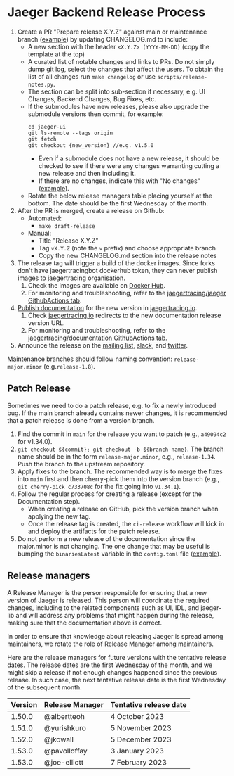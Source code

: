 # Jaeger Backend Release Process

1. Create a PR "Prepare release X.Y.Z" against main or maintenance branch ([example](https://github.com/jaegertracing/jaeger/pull/543/files)) by updating CHANGELOG.md to include:
    * A new section with the header `<X.Y.Z> (YYYY-MM-DD)` (copy the template at the top)
    * A curated list of notable changes and links to PRs. Do not simply dump git log, select the changes that affect the users.
      To obtain the list of all changes run `make changelog` or use `scripts/release-notes.py`.
    * The section can be split into sub-section if necessary, e.g. UI Changes, Backend Changes, Bug Fixes, etc.
    * If the submodules have new releases, please also upgrade the submodule versions then commit, for example:
        ```
        cd jaeger-ui
        git ls-remote --tags origin
        git fetch
        git checkout {new_version} //e.g. v1.5.0
        ```
      * Even if a submodule does not have a new release, it should be checked to see if there were any changes warranting cutting a new release and then including it.
      * If there are no changes, indicate this with "No changes" ([example](https://github.com/jaegertracing/jaeger/pull/4131/files)).
    * Rotate the below release managers table placing yourself at the bottom. The date should be the first Wednesday of the month.
2. After the PR is merged, create a release on Github:
    * Automated:
       * `make draft-release`
    * Manual:
       * Title "Release X.Y.Z"
       * Tag `vX.Y.Z` (note the `v` prefix) and choose appropriate branch
       * Copy the new CHANGELOG.md section into the release notes
3. The release tag will trigger a build of the docker images. Since forks don't have jaegertracingbot dockerhub token, they can never publish images to jaegertracing organisation.
   1. Check the images are available on [Docker Hub](https://hub.docker.com/r/jaegertracing/).
   2. For monitoring and troubleshooting, refer to the [jaegertracing/jaeger GithubActions tab](https://github.com/jaegertracing/jaeger/actions).
4. [Publish documentation](https://github.com/jaegertracing/documentation/blob/main/RELEASE.md) for the new version in [jaegertracing.io](https://www.jaegertracing.io/docs/latest).
   1. Check [jaegertracing.io](https://www.jaegertracing.io/docs/latest) redirects to the new documentation release version URL.
   2. For monitoring and troubleshooting, refer to the [jaegertracing/documentation GithubActions tab](https://github.com/jaegertracing/documentation/actions).
5. Announce the release on the [mailing list](https://groups.google.com/g/jaeger-tracing), [slack](https://cloud-native.slack.com/archives/CGG7NFUJ3), and [twitter](https://twitter.com/JaegerTracing?lang=en).

Maintenance branches should follow naming convention: `release-major.minor` (e.g.`release-1.8`).

## Patch Release

Sometimes we need to do a patch release, e.g. to fix a newly introduced bug. If the main branch already contains newer changes, it is recommended that a patch release is done from a version branch.

1. Find the commit in `main` for the release you want to patch (e.g., `a49094c2` for v1.34.0).
2. `git checkout ${commit}; git checkout -b ${branch-name}`. The branch name should be in the form `release-major.minor`, e.g., `release-1.34`. Push the branch to the upstream repository.
3. Apply fixes to the branch. The recommended way is to merge the fixes into `main` first and then cherry-pick them into the version branch (e.g., `git cherry-pick c733708c` for the fix going into `v1.34.1`).
4. Follow the regular process for creating a release (except for the Documentation step).
   * When creating a release on GitHub, pick the version branch when applying the new tag.
   * Once the release tag is created, the `ci-release` workflow will kick in and deploy the artifacts for the patch release.
5. Do not perform a new release of the documentation since the major.minor is not changing. The one change that may be useful is bumping the `binariesLatest` variable in the `config.toml` file ([example](https://github.com/jaegertracing/documentation/commit/eacb52f332a7e069c254e652a6b4a58ea5a07b32)).

## Release managers

A Release Manager is the person responsible for ensuring that a new version of Jaeger is released. This person will coordinate the required changes, including to the related components such as UI, IDL, and jaeger-lib and will address any problems that might happen during the release, making sure that the documentation above is correct.

In order to ensure that knowledge about releasing Jaeger is spread among maintainers, we rotate the role of Release Manager among maintainers.

Here are the release managers for future versions with the tentative release dates. The release dates are the first Wednesday of the month, and we might skip a release if not enough changes happened since the previous release. In such case, the next tentative release date is the first Wednesday of the subsequent month.

| Version | Release Manager | Tentative release date |
|---------|-----------------|------------------------|
| 1.50.0  | @albertteoh     | 4 October 2023         |
| 1.51.0  | @yurishkuro     | 5 November 2023        |
| 1.52.0  | @jkowall        | 5 December 2023        |
| 1.53.0  | @pavolloffay    | 3 January 2023         |
| 1.53.0  | @joe-elliott    | 7 February 2023        |


